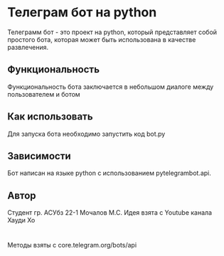 # Телеграм бот на python
Телеграмм бот - это проект на python, который представляет собой простого бота, которая может быть использована в качестве развлечения.
## Функциональность
Функциональность бота заключается в небольшом диалоге между пользователем и ботом
## Как использовать
Для запуска бота необходимо запустить код bot.py
## Зависимости
Бот написан на языке python с использованием pytelegrambot.api.
## Автор
Студент  гр. АСУбз 22-1  Мочалов М.С.
Идея взята с Youtube канала Хауди Хо
#
Методы взяты с core.telegram.org/bots/api
